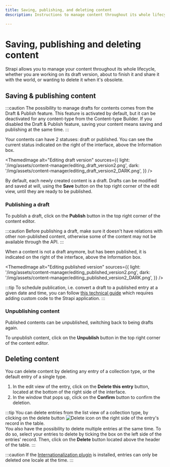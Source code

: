 ```yaml
---
title: Saving, publishing, and deleting content
description: Instructions to manage content throughout its whole lifecycle, from the draft version to the deletion of the obsolete content.

---
```


# Saving, publishing and deleting content

Strapi allows you to manage your content throughout its whole lifecycle, whether you are working on its draft version, about to finish it and share it with the world, or wanting to delete it when it's obsolete.

## Saving & publishing content

:::caution
The possibility to manage drafts for contents comes from the Draft & Publish feature. This feature is activated by default, but it can be deactivated for any content-type from the Content-type Builder. If you disabled the Draft & Publish feature, saving your content means saving and publishing at the same time.
:::

Your contents can have 2 statuses: draft or published. You can see the current status indicated on the right of the interface, above the Information box.

<ThemedImage
  alt="Editing draft version"
  sources={{
    light: '/img/assets/content-manager/editing_draft_version2.png',
    dark: '/img/assets/content-manager/editing_draft_version2_DARK.png',
  }}
/>

By default, each newly created content is a draft. Drafts can be modified and saved at will, using the **Save** button on the top right corner of the edit view, until they are ready to be published.

### Publishing a draft

To publish a draft, click on the **Publish** button in the top right corner of the content editor.

:::caution
Before publishing a draft, make sure it doesn't have relations with other non-published content, otherwise some of the content may not be available through the API.
:::

When a content is not a draft anymore, but has been published, it is indicated on the right of the interface, above the Information box.

<ThemedImage
  alt="Editing published version"
  sources={{
    light: '/img/assets/content-manager/editing_published_version2.png',
    dark: '/img/assets/content-manager/editing_published_version2_DARK.png',
  }}
/>

:::tip
To schedule publication, i.e. convert a draft to a published entry at a given date and time, you can follow [this technical guide](https://forum.strapi.io/t/schedule-publications/23184) which requires adding custom code to the Strapi application.
:::

### Unpublishing content

Published contents can be unpublished, switching back to being drafts again.

To unpublish content, click on the **Unpublish** button in the top right corner of the content editor.

## Deleting content

You can delete content by deleting any entry of a collection type, or the default entry of a single type.

1. In the edit view of the entry, click on the **Delete this entry** button, located at the bottom of the right side of the interface.
2. In the window that pops up, click on the **Confirm** button to confirm the deletion.

:::tip
You can delete entries from the list view of a collection type, by clicking on the delete button ![Delete icon](/img/assets/icons/delete.svg) on the right side of the entry's record in the table. <br /> You also have the possibility to delete multiple entries at the same time. To do so, select your entries to delete by ticking the box on the left side of the entries' record. Then, click on the **Delete** button located above the header of the table.
:::

:::caution
If the [Internationalization plugin](/user-docs/plugins/strapi-plugins.md#internationalization-plugin) is installed, entries can only be deleted one locale at the time.
:::
